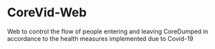 # CoreVid-Web
Web to control the flow of people entering and leaving CoreDumped in accordance to the health measures implemented due to Covid-19
